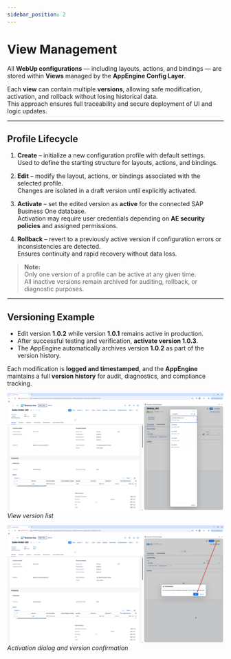 ```yaml
---
sidebar_position: 2
---
```


# View Management

All **WebUp configurations** — including layouts, actions, and bindings — are stored within **Views** managed by the **AppEngine Config Layer**.

Each **view** can contain multiple **versions**, allowing safe modification, activation, and rollback without losing historical data.  
This approach ensures full traceability and secure deployment of UI and logic updates.

---

## Profile Lifecycle

1. **Create** – initialize a new configuration profile with default settings.  
   Used to define the starting structure for layouts, actions, and bindings.

2. **Edit** – modify the layout, actions, or bindings associated with the selected profile.  
   Changes are isolated in a draft version until explicitly activated.

3. **Activate** – set the edited version as **active** for the connected SAP Business One database.  
   Activation may require user credentials depending on **AE security policies** and assigned permissions.

4. **Rollback** – revert to a previously active version if configuration errors or inconsistencies are detected.  
   Ensures continuity and rapid recovery without data loss.

> **Note:**  
> Only one version of a profile can be active at any given time.  
> All inactive versions remain archived for auditing, rollback, or diagnostic purposes.

---

## Versioning Example

- Edit version **1.0.2** while version **1.0.1** remains active in production.  
- After successful testing and verification, **activate version 1.0.3**.  
- The AppEngine automatically archives version **1.0.2** as part of the version history.

Each modification is **logged and timestamped**, and the **AppEngine** maintains a full **version history** for audit, diagnostics, and compliance tracking.

![View versions](./media/Versions_history.png)
*View version list*

![Activation](./media/Activation_dialog.png)
*Activation dialog and version confirmation*
